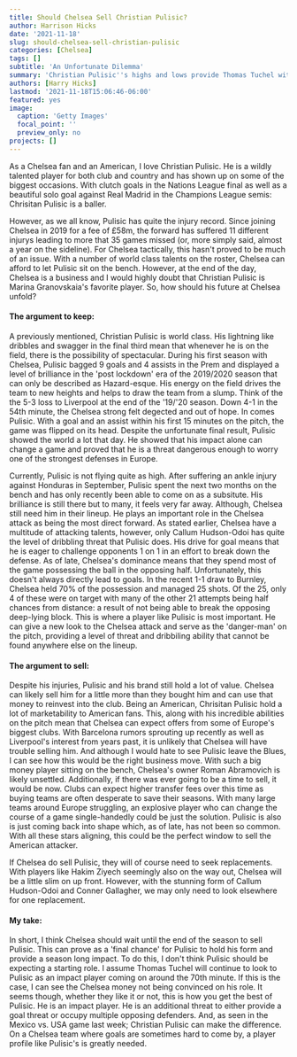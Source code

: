 ```yaml
---
title: Should Chelsea Sell Christian Pulisic?
author: Harrison Hicks
date: '2021-11-18'
slug: should-chelsea-sell-christian-pulisic
categories: [Chelsea]
tags: []
subtitle: 'An Unfortunate Dilemma'
summary: 'Christian Pulisic''s highs and lows provide Thomas Tuchel with a difficult challenge in the January transfer window. (Opinion)'
authors: [Harry Hicks]
lastmod: '2021-11-18T15:06:46-06:00'
featured: yes
image:
  caption: 'Getty Images'
  focal_point: ''
  preview_only: no
projects: []
---
```

As a Chelsea fan and an American, I love Christian Pulisic. He is a wildly talented player for both club and country and has shown up on some of the biggest occasions. With clutch goals in the Nations League final as well as a beautiful solo goal against Real Madrid in the Champions League semis: Chrisitan Pulisic is a baller.

However, as we all know, Pulisic has quite the injury record. Since joining Chelsea in 2019 for a fee of £58m, the forward has suffered 11 different injurys leading to more that 35 games missed (or, more simply said, almost a year on the sideline). For Chelsea tactically, this hasn't proved to be much of an issue. With a number of world class talents on the roster, Chelsea can afford to let Pulisic sit on the bench. However, at the end of the day, Chelsea is a business and I would highly doubt that Christian Pulisic is Marina Granovskaia's favorite player. So, how should his future at Chelsea unfold?

#### The argument to keep:
A previously mentioned, Christian Pulisic is world class. His lightning like dribbles and swagger in the final third mean that whenever he is on the field, there is the possibility of spectacular. During his first season with Chelsea, Pulisic bagged 9 goals and 4 assists in the Prem and displayed a level of brilliance in the 'post lockdown' era of the 2019/2020 season that can only be described as Hazard-esque. His energy on the field drives the team to new heights and helps to draw the team from a slump. Think of the the 5-3 loss to Liverpool at the end of the '19/'20 season. Down 4-1 in the 54th minute, the Chelsea strong felt degected and out of hope. In comes Pulisic. With a goal and an assist within his first 15 minutes on the pitch, the game was flipped on its head. Despite the unfortunate final result, Pulisic showed the world a lot that day. He showed that his impact alone can change a game and proved that he is a threat dangerous enough to worry one of the strongest defenses in Europe.

Currently, Pulisic is not flying quite as high. After suffering an ankle injury against Honduras in September, Pulisic spent the next two months on the bench and has only recently been able to come on as a subsitute. His brilliance is still there but to many, it feels very far away. Although, Chelsea still need him in their lineup. He plays an important role in the Chelsea attack as being the most direct forward. As stated earlier, Chelsea have a multitude of attacking talents, however, only Callum Hudson-Odoi has quite the level of dribbling threat that Pulisic does. His drive for goal means that he is eager to challenge opponents 1 on 1 in an effort to break down the defense. As of late, Chelsea's dominance means that they spend most of the game possessing the ball in the opposing half. Unfortunately, this doesn't always directly lead to goals. In the recent 1-1 draw to Burnley, Chelsea held 70% of the possession and managed 25 shots. Of the 25, only 4 of these were on target with many of the other 21 attempts being half chances from distance: a result of not being able to break the opposing deep-lying block. This is where a player like Pulisic is most important. He can give a new look to the Chelsea attack and serve as the 'danger-man' on the pitch, providing a level of threat and dribbiling ability that cannot be found anywhere else on the lineup.

#### The argument to sell:
Despite his injuries, Pulisic and his brand still hold a lot of value. Chelsea can likely sell him for a little more than they bought him and can use that money to reinvest into the club. Being an American, Chrisitan Pulisic hold a lot of marketability to American fans. This, along with his incredible abilities on the pitch mean that Chelsea can expect offers from some of Europe's biggest clubs. With Barcelona rumors sprouting up recently as well as Liverpool's interest from years past, it is unlikely that Chelsea will have trouble selling him. And although I would hate to see Pulisic leave the Blues, I can see how this would be the right business move. With such a big money player sitting on the bench, Chelsea's owner Roman Abramovich is likely unsettled. Additionally, if there was ever going to be a time to sell, it would be now. Clubs can expect higher transfer fees over this time as buying teams are often desperate to save their seasons. With many large teams around Europe struggling, an explosive player who can change the course of a game single-handedly could be just the solution. Pulisic is also is just coming back into shape which, as of late, has not been so common. With all these stars aligning, this could be the perfect window to sell the American attacker.

If Chelsea do sell Pulisic, they will of course need to seek replacements. With players like Hakim Ziyech seemingly also on the way out, Chelsea will be a little slim on up front. However, with the stunning form of Callum Hudson-Odoi and Conner Gallagher, we may only need to look elsewhere for one replacement.

#### My take:
In short, I think Chelsea should wait until the end of the season to sell Pulisic. This can prove as a 'final chance' for Pulisic to hold his form and provide a season long impact. To do this, I don't think Pulisic should be expecting a starting role. I assume Thomas Tuchel will continue to look to Pulisic as an impact player coming on around the 70th minute. If this is the case, I can see the Chelsea money not being convinced on his role. It seems though, whether they like it or not, this is how you get the best of Pulisic. He is an impact player. He is an additional threat to either provide a goal threat or occupy multiple opposing defenders. And, as seen in the Mexico vs. USA game last week; Christian Pulisic can make the difference. On a Chelsea team where goals are sometimes hard to come by, a player profile like Pulisic's is greatly needed.